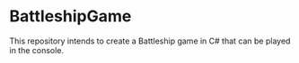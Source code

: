 # BattleshipGame
This repository intends to create a Battleship game in C# that can be played in the console.

